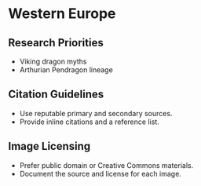 # Western Europe

## Research Priorities
- Viking dragon myths
- Arthurian Pendragon lineage

## Citation Guidelines
- Use reputable primary and secondary sources.
- Provide inline citations and a reference list.

## Image Licensing
- Prefer public domain or Creative Commons materials.
- Document the source and license for each image.

